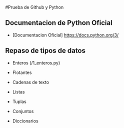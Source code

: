 #Prueba de Github y Python

## Documentacion de Python Oficial

- [Documentacion Oficial] https://docs.python.org/3/

## Repaso de tipos de datos

- Enteros (/1_enteros.py)

- Flotantes

- Cadenas de texto

- Listas

- Tuplas 

- Conjuntos

- Diccionarios